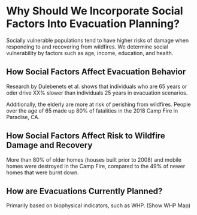 <html>
  
<h1>Why Should We Incorporate Social Factors Into Evacuation Planning?</h1>

Socially vulnerable populations tend to have higher risks of damage when responding to and recovering from wildfires. We determine social vulnerability by factors such as age, income, education, and health.

<h2>How Social Factors Affect Evacuation Behavior</h2>

Research by Dulebenets et al. shows that individuals who are 65 years or oder drive XX% slower than individuals 25 years in evacuation scenarios.

Additionally, the elderly are more at risk of perishing from wildfires. People over the age of 65 made up 80% of fatalities in the 2018 Camp Fire in Paradise, CA.

<h2>How Social Factors Affect Risk to Wildfire Damage and Recovery</h2>

More than 80% of older homes (houses built prior to 2008) and mobile homes were destroyed in the Camp Fire, compared to the 49% of newer homes that were burnt down.

<h2>How are Evacuations Currently Planned?</h2>

Primarily based on biophysical indicators, such as WHP. (Show WHP Map)

</html>




